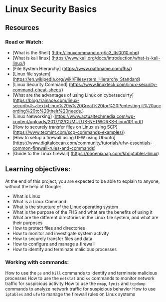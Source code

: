 # Linux Security Basics
## Resources
### Read or Watch:
- [What is the Shell] (http://linuxcommand.org/lc3_lts0010.php)
- [What is kali linux] (https://www.kali.org/docs/introduction/what-is-kali-linux/)
- [File System Hierarchy] (https://www.pathname.com/fhs/)
- [Linux file system] (https://en.wikipedia.org/wiki/Filesystem_Hierarchy_Standard)
- [Linux Security Command] (https://www.linuxteck.com/linux-security-command-cheat-sheet/)
- [What are the advantages of using Linux on cybersecuirty] (https://blog.trainace.com/linux-security#:~:text=Linux%20is%20Great%20for%20Pentesting,it%20according%20to%20their%20needs.)
- [Linux Networking] (https://www.actualtechmedia.com/wp-content/uploads/2017/12/CUMULUS-NETWORKS-Linux101.pdf)
- [How to securely transfer files on Linux using SCP] (https://www.tecmint.com/scp-commands-examples/)
- [How to setup a firewall using UFW using Ubuntu] (https://www.digitalocean.com/community/tutorials/ufw-essentials-common-firewall-rules-and-commands)
- [Guide to the Linux firewall] (https://phoenixnap.com/kb/iptables-linux)
## Learning objectives:
At the end of this project, you are expected to be able to explain to anyone, without the help of Google:
- What is Linux
- What is a Linux Command
- What is the structure of the Linux operating system
- What is the purpose of the FHS and what are the benefits of using it
- What are the different directories in the Linux file system, and what are their purposes
- How to protect files and directories
- How to monitor and investigate system activity
- How to securely transfer files and data
- How to configure and manage a firewall
- How to identify and terminate malicious processes
### Working with commands:
How to use the `ps` and `kill` commands to identify and terminate malicious processes
How to use the `netstat` and `ss` commands to monitor network traffic for suspicious activity
How to use the `nmap`, `lynis` and `tcpdump` commands to analyze network traffic for suspicious behavior
How to use `iptables` and `ufw` to manage the firewall rules on Linux systems
